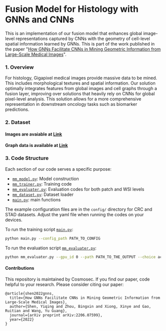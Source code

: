 # Fusion Model for Histology with GNNs and CNNs

This is an implementation of our fusion model that enhances global image-level representations captured by CNNs with the geometry of cell-level spatial information learned by GNNs. This is part of the work published in the paper "[How GNNs Facilitate CNNs in Mining Geometric Information from Large-Scale Medical Images](https://arxiv.org/abs/2206.07599)".

### 1. Overview
For histology, Gigapixel medical images provide massive data to be mined. This includes morphological textures and spatial information. Our solution optimally integrates features from global images and cell graphs through a fusion layer, improving over solutions that heavily rely on CNNs for global pixel-level analysis. This solution allows for a more comprehensive representation in downstream oncology tasks such as biomarker predictions.

### 2. Dataset
#### Images are avaiable at [Link](https://zenodo.org/record/2530835#.YrLH-S-KFtQ)
#### Graph data is available at [Link](https://zenodo.org/record/6683652#.YrLjLC-KFtQ)

### 3. Code Structure
Each section of our code serves a specific purpose:
- [`mm_model.py`](mm_model.py): Model construction
- [`mm_trainer.py`](mm_trainer.py): Training code
- [`mm_evaluater.py`](mm_evaluater.py): Evaluation codes for both patch and WSI levels
- [`mm_dataset.py`](mm_dataset.py): Dataset loader
- [`main.py`](main.py): main functions

The example configuration files are in the `config/` directory for CRC and STAD datasets. Adjust the yaml file when running the codes on your devices.

To run the training script [`main.py`](main.py):
```bash
python main.py --config_path PATH_TO_CONFIG
```

To run the evaluation script [`mm_evaluater.py`](mm_evaluater.py):
```bash
python mm_evaluater.py --gpu_id 0 --path PATH_TO_THE_OUTPUT --choice acc
```

#### Contributions
This repository is maintained by Cosmosec. If you find our paper, code helpful to your research. Please consider citing our paper: 
```
@article{shen2022gnns,
  title={How GNNs Facilitate CNNs in Mining Geometric Information from Large-Scale Medical Images},
  author={Shen, Yiqing and Zhou, Bingxin and Xiong, Xinye and Gao, Ruitian and Wang, Yu Guang},
  journal={arXiv preprint arXiv:2206.07599},
  year={2022}
}
```
